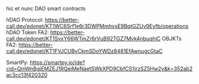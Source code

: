 hic et nunc DAO smart contracts

hDAO Protocol: https://better-call.dev/edonet/KT1WC6Srf1e6r3DWPMmhvxE9BqtGZUv9Eyfb/operations
hDAO Token FA2: https://better-call.dev/edonet/KT1SvxY66WTmZr6rVuB92TGZ7Mvk4nbuqhiC
OBJKTs FA2: https://better-call.dev/edonet/KT1FVJCUByCkmSDoYWDz8481EfAwnugcGtaC

SmartPy: https://smartpy.io/ide?cid=QmWnBgiEMZEJ1RQeiMeNaetSWkXPD9CbfCS1irzSZ5Hw2y&k=352ab2ac3cc13f420320
